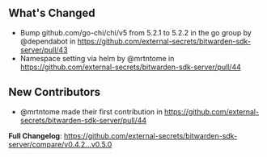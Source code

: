 ## What's Changed
* Bump github.com/go-chi/chi/v5 from 5.2.1 to 5.2.2 in the go group by @dependabot in https://github.com/external-secrets/bitwarden-sdk-server/pull/43
* Namespace setting via helm by @mrtntome in https://github.com/external-secrets/bitwarden-sdk-server/pull/44

## New Contributors
* @mrtntome made their first contribution in https://github.com/external-secrets/bitwarden-sdk-server/pull/44

**Full Changelog**: https://github.com/external-secrets/bitwarden-sdk-server/compare/v0.4.2...v0.5.0
